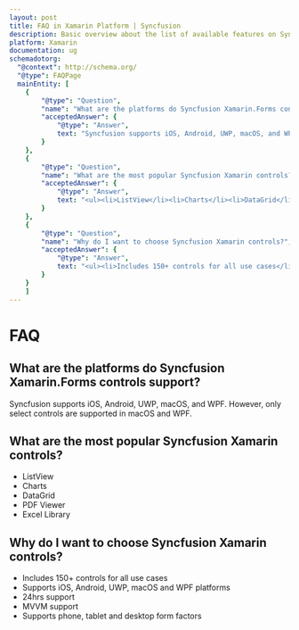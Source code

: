 ```yaml
---
layout: post
title: FAQ in Xamarin Platform | Syncfusion
description: Basic overview about the list of available features on Syncfusion Xamarin.Forms components and steps to use the guide.
platform: Xamarin
documentation: ug
schemadotorg:
  "@context": http://schema.org/
  "@type": FAQPage
  mainEntity: [
	{
		"@type": "Question",
		"name": "What are the platforms do Syncfusion Xamarin.Forms controls support?",
		"acceptedAnswer": {
			"@type": "Answer",
			text: "Syncfusion supports iOS, Android, UWP, macOS, and WPF. However, only select controls are supported in macOS and WPF."
		}
	},
	{
		"@type": "Question",
		"name": "What are the most popular Syncfusion Xamarin controls?",
		"acceptedAnswer": {
			"@type": "Answer",
			text: "<ul><li>ListView</li><li>Charts</li><li>DataGrid</li><li>PDF Viewer</li><li>Excel Library</li></ul>"
		}
	},
	{
		"@type": "Question",
		"name": "Why do I want to choose Syncfusion Xamarin controls?",
		"acceptedAnswer": {
			"@type": "Answer",
			text: "<ul><li>Includes 150+ controls for all use cases</li><li>Supports iOS, Android, UWP, macOS and WPF platforms</li><li>24hrs support</li><li>MVVM support</li><li>Supports phone, tablet and desktop form factors</li></ul>"
		}
	}
	]
--- 
```


# FAQ

## What are the platforms do Syncfusion Xamarin.Forms controls support?

Syncfusion supports iOS, Android, UWP, macOS, and WPF. However, only select controls are supported in macOS and WPF.

## What are the most popular Syncfusion Xamarin controls?

* ListView
* Charts
* DataGrid
* PDF Viewer
* Excel Library

## Why do I want to choose Syncfusion Xamarin controls?

* Includes 150+ controls for all use cases
* Supports iOS, Android, UWP, macOS and WPF platforms
* 24hrs support
* MVVM support
* Supports phone, tablet and desktop form factors


